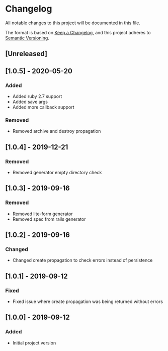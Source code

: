 # Changelog
All notable changes to this project will be documented in this file.

The format is based on [Keep a Changelog](https://keepachangelog.com/en/1.0.0/),
and this project adheres to [Semantic Versioning](https://semver.org/spec/v2.0.0.html).

## [Unreleased]

## [1.0.5] - 2020-05-20
### Added
- Added ruby 2.7 support
- Added save args
- Added more callback support
### Removed
- Removed archive and destroy propagation

## [1.0.4] - 2019-12-21
### Removed
- Removed generator empty directory check

## [1.0.3] - 2019-09-16
### Removed
- Removed lite-form generator
- Removed spec from rails generator

## [1.0.2] - 2019-09-16
### Changed
- Changed create propagation to check errors instead of persistence

## [1.0.1] - 2019-09-12
### Fixed
- Fixed issue where create propagation was being returned without errors

## [1.0.0] - 2019-09-12
### Added
- Initial project version
